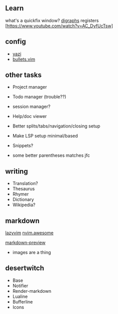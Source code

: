 ## Learn

what's a quickfix window?
[digraphs](https://neovim.io/doc/user/digraph.html)
registers [https://www.youtube.com/watch?v=AC_DyfUcTsw]

## config

- [yazi](https://github.com/mikavilpas/yazi.nvim)
- [bullets.vim](https://github.com/bullets-vim/bullets.vim)

## other tasks

- Project manager
- Todo manager (trouble??)

- session manager?

- Help/doc viewer
- Better splits/tabs/navigation/closing setup

- Make LSP setup minimal/based

- Snippets?

- some better parentheses matches jfc

## writing

- Translation?
- Thesaurus
- Rhymer
- Dictionary
- Wikipedia?

## markdown

[](https://linkarzu.com/posts/neovim/markdown-setup-2025/#bullets-vimbulletsvim)
[](https://www.youtube.com/watch?v=1YEbKDlxfss)
[lazyvim](https://www.lazyvim.org/extras/lang/markdown)
[nvim.awesome](https://github.com/rockerBOO/awesome-neovim?tab=readme-ov-file#note-taking)

[markdown-preview](https://github.com/iamcco/markdown-preview.nvim)

- images are a thing

## desertwitch

- Base
- Notifier
- Render-markdown
- Lualine
- Bufferline
- Icons
